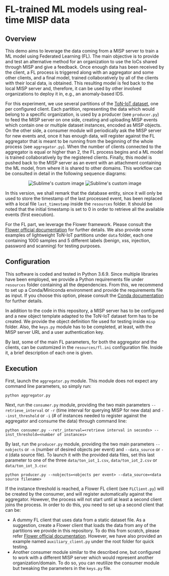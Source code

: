 # FL-trained ML models using real-time MISP data

## Overview
This demo aims to leverage the data coming from a MISP server to train a ML model using Federated Learning (FL). The main objective is to provide and test an alternative
method for an organization to use the IoCs shared through MISP and give a feedback. Once enough data has been received by the client, a FL process is triggered along with
an aggregator and some other clients, and a final model, trained collaboratively by all of the clients with their local data, is obtained. This resulting model is fed
back to the local MISP server and, therefore, it can be used by other involved organizations to deploy it in, e.g., an anomaly-based IDS.

For this experiment, we use several partitions of the [ToN-IoT dataset](https://research.unsw.edu.au/projects/toniot-datasets), one per configured client. Each partition, representing the data which would belong to a specific
organization, is used by a producer (see `producer.py`) to feed the MISP server on one side, creating and uploading MISP events which contain one or multiple dataset instances, encoded as MISP objects. On the other side, a consumer module will periodically ask the MISP server for new 
events and, once it has enough data, will register against the FL aggregator that is meant to be running from the beginning of the whole process (see `aggregator.py`). When the number of clients
connected to the aggregator is equal or higher than 2, the FL process begins and a ML model is trained collaboratively by the registered clients. Finally, this
model is pushed back to the MISP server as an event with an attachment containing the ML model, from where it is shared to other domains. This workflow can be consulted in detail in the following sequence diagrams:

<p align="center">
  <img src="https://github.com/pablofs20/misp-fl/blob/master/images/seq_diagram_producer.png?raw=true" alt="Sublime's custom image"/>
  <img src="https://github.com/pablofs20/misp-fl/blob/master/images/seq_diagram_consumer.png?raw=true" alt="Sublime's custom image"/>
</p>

In this version, we shall remark that the database entity, since it will only be used to store the timestamp of the last processed event, has been replaced with a local file `last_timestamp` inside the `resources` folder. It should be noted that the initial timestamp is set to 0 in order to retrieve all the available events (first execution). 

For the FL part, we leverage the Flower framework. Please consult the [Flower official documentation](https://flower.dev/docs/) for further details. We also provide some examples of lightweight ToN-IoT partitions under `data` folder, each one containing 1000 samples and 5 different labels (benign, xss, injection, password and scanning) for testing purposes.

## Configuration
This software is coded and tested in Python 3.6.9. Since multiple libraries have been employed, we provide a Python requirements file under `resources` folder containing all the dependencies. From this, we
recommend to set up a Conda/Miniconda environment and provide the requirements file as input. If you choose this option, please consult the
[Conda documentation](https://docs.conda.io/en/latest/) for further details.

In addition to the code in this repository, a MISP server has to be configured and a new object template adapted to the ToN-IoT dataset form has to
be created. We provide the object definition file used for testing inside `misp` folder. Also, the `keys.py` module has to be completed, at least, with the MISP server URL and a user authentication key.

By last, some of the main FL parameters, for both the aggregator and the clients, can be customized in the `resources/fl.ini` configuration file. Inside it, a brief description of each one is given.

## Execution
First, launch the `aggregator.py` module. This module does not expect any command line parameters, so simply run:

```
python aggregator.py
```

Next, run the `consumer.py` module, providing the two main parameters `--retrieve_interval` or `-r` (time interval for querying MISP for new data) and `--inst_threshold` or `-i` (# of
instances needed to register against the aggregator and consume the data) through command line: 

```
python consumer.py --retr_interval=<retrieve interval in seconds> --inst_threshold=<number of instances>
```

By last, run the `producer.py` module, providing the two main parameters `--nobjects` or `-n` (number of desired objects per event) and `--data_source` or `-d` (data source file). To launch it with the provided data files, set this last parameter to one of the three `data/ton_iot_1.csv`, `data/ton_iot_2.csv` or `data/ton_iot_3.csv`:

```
python producer.py --nobjects=<objects per event> --data_source=<data source filename>
```

If the instance threshold is reached, a Flower FL client (see `FLClient.py`) will be created by the consumer, and will register automatically against the aggregator. However, the process will not start until at least a second
client joins the process. In order to do this, you need to set up a second client that can be:

  - A dummy FL client that uses data from a static dataset file. As a suggestion, create a Flower client that loads the data from any of the partitions we provide in this repository. To do this from scratch, please refer [Flower official documentation](https://flower.dev/docs/). However, we have also provided an example named `auxiliary_client.py` under the root folder for quick testing.
  - Another consumer module similar to the described one, but configured to work with a different MISP server which would represent another organization/domain. To do so, you can reutilize the consumer module but tweaking the parameters in the `keys.py` file.
